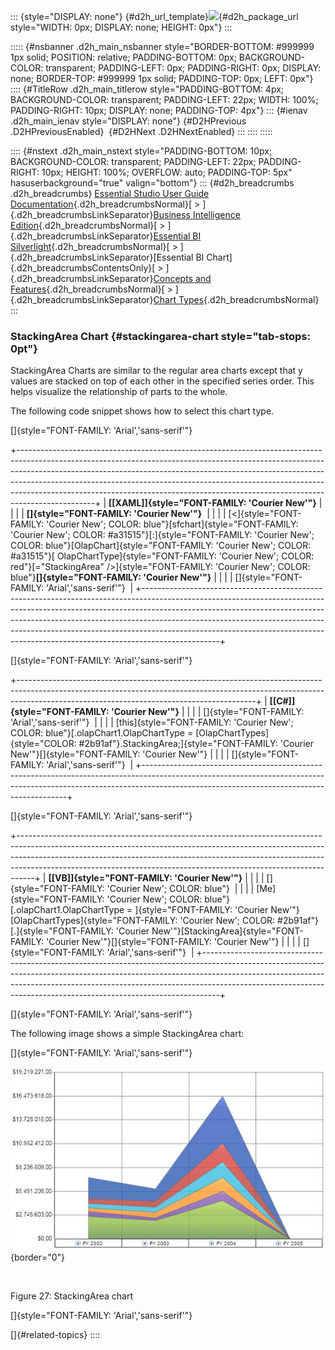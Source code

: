 ::: {style="DISPLAY: none"}
[](ms-xhelp:///?Id=d2h_url_template){#d2h_url_template}![](!package_url!){#d2h_package_url style="WIDTH: 0px; DISPLAY: none; HEIGHT: 0px"}
:::

::::: {#nsbanner .d2h_main_nsbanner style="BORDER-BOTTOM: #999999 1px solid; POSITION: relative; PADDING-BOTTOM: 0px; BACKGROUND-COLOR: transparent; PADDING-LEFT: 0px; PADDING-RIGHT: 0px; DISPLAY: none; BORDER-TOP: #999999 1px solid; PADDING-TOP: 0px; LEFT: 0px"}
:::: {#TitleRow .d2h_main_titlerow style="PADDING-BOTTOM: 4px; BACKGROUND-COLOR: transparent; PADDING-LEFT: 22px; WIDTH: 100%; PADDING-RIGHT: 10px; DISPLAY: none; PADDING-TOP: 4px"}
::: {#ienav .d2h_main_ienav style="DISPLAY: none"}
[](ms-xhelp:///?Id=96314738-5eca-4fcb-9637-c1378200c8bc){#D2HPrevious .D2HPreviousEnabled}  [](ms-xhelp:///?Id=7054bb38-aceb-4fe1-b158-cd87be7354df){#D2HNext .D2HNextEnabled}
:::
::::
:::::

:::: {#nstext .d2h_main_nstext style="PADDING-BOTTOM: 10px; BACKGROUND-COLOR: transparent; PADDING-LEFT: 22px; PADDING-RIGHT: 10px; HEIGHT: 100%; OVERFLOW: auto; PADDING-TOP: 5px" hasuserbackground="true" valign="bottom"}
::: {#d2h_breadcrumbs .d2h_breadcrumbs}
[Essential Studio User Guide Documentation](ms-xhelp:///?Id=12457748-09e3-4d74-a240-8e049cedf030){.d2h_breadcrumbsNormal}[ \> ]{.d2h_breadcrumbsLinkSeparator}[Business Intelligence Edition](ms-xhelp:///?Id=fdf33dd8-62b2-47b9-ad7b-fc50e590bca5){.d2h_breadcrumbsNormal}[ \> ]{.d2h_breadcrumbsLinkSeparator}[Essential BI Silverlight](ms-xhelp:///?Id=c006b39c-6aa2-4637-b7de-3e7b6cb3f9f9){.d2h_breadcrumbsNormal}[ \> ]{.d2h_breadcrumbsLinkSeparator}[Essential BI Chart]{.d2h_breadcrumbsContentsOnly}[ \> ]{.d2h_breadcrumbsLinkSeparator}[Concepts and Features](ms-xhelp:///?Id=372b5b83-fed0-46d4-831c-b84fe8c18abb){.d2h_breadcrumbsNormal}[ \> ]{.d2h_breadcrumbsLinkSeparator}[Chart Types](ms-xhelp:///?Id=c508d4a2-3f48-4a10-884a-63a1576cf7cd){.d2h_breadcrumbsNormal}
:::

### StackingArea Chart {#stackingarea-chart style="tab-stops: 0pt"}

StackingArea Charts are similar to the regular area charts except that y values are stacked on top of each other in the specified series order. This helps visualize the relationship of parts to the whole.

The following code snippet shows how to select this chart type.

[]{style="FONT-FAMILY: 'Arial','sans-serif'"} 

+-------------------------------------------------------------------------------------------------------------------------------------------------------------------------------------------------------------------------------------------------------------------------------------------------------------------------------------------------------------------------------------------------------------------------+
| **[\[XAML\]]{style="FONT-FAMILY: 'Courier New'"}**                                                                                                                                                                                                                                                                                                                                                                      |
|                                                                                                                                                                                                                                                                                                                                                                                                                         |
| **[]{style="FONT-FAMILY: 'Courier New'"}**                                                                                                                                                                                                                                                                                                                                                                              |
|                                                                                                                                                                                                                                                                                                                                                                                                                         |
| [\<]{style="FONT-FAMILY: 'Courier New'; COLOR: blue"}[sfchart]{style="FONT-FAMILY: 'Courier New'; COLOR: #a31515"}[:]{style="FONT-FAMILY: 'Courier New'; COLOR: blue"}[OlapChart]{style="FONT-FAMILY: 'Courier New'; COLOR: #a31515"}[ OlapChartType]{style="FONT-FAMILY: 'Courier New'; COLOR: red"}[=\"StackingArea\" /\>]{style="FONT-FAMILY: 'Courier New'; COLOR: blue"}**[]{style="FONT-FAMILY: 'Courier New'"}** |
|                                                                                                                                                                                                                                                                                                                                                                                                                         |
| []{style="FONT-FAMILY: 'Arial','sans-serif'"}                                                                                                                                                                                                                                                                                                                                                                           |
+-------------------------------------------------------------------------------------------------------------------------------------------------------------------------------------------------------------------------------------------------------------------------------------------------------------------------------------------------------------------------------------------------------------------------+

[]{style="FONT-FAMILY: 'Arial','sans-serif'"} 

+-----------------------------------------------------------------------------------------------------------------------------------------------------------------------------------------------------------------------+
| **[\[C#\]]{style="FONT-FAMILY: 'Courier New'"}**                                                                                                                                                                      |
|                                                                                                                                                                                                                       |
| []{style="FONT-FAMILY: 'Arial','sans-serif'"}                                                                                                                                                                         |
|                                                                                                                                                                                                                       |
| [this]{style="FONT-FAMILY: 'Courier New'; COLOR: blue"}[.olapChart1.OlapChartType = [OlapChartTypes]{style="COLOR: #2b91af"}.StackingArea;]{style="FONT-FAMILY: 'Courier New'"}[]{style="FONT-FAMILY: 'Courier New'"} |
|                                                                                                                                                                                                                       |
| []{style="FONT-FAMILY: 'Arial','sans-serif'"}                                                                                                                                                                         |
+-----------------------------------------------------------------------------------------------------------------------------------------------------------------------------------------------------------------------+

[]{style="FONT-FAMILY: 'Arial','sans-serif'"} 

+----------------------------------------------------------------------------------------------------------------------------------------------------------------------------------------------------------------------------------------------------------------------------------------------------------------------------+
| **[\[VB\]]{style="FONT-FAMILY: 'Courier New'"}**                                                                                                                                                                                                                                                                           |
|                                                                                                                                                                                                                                                                                                                            |
| []{style="FONT-FAMILY: 'Courier New'; COLOR: blue"}                                                                                                                                                                                                                                                                        |
|                                                                                                                                                                                                                                                                                                                            |
| [Me]{style="FONT-FAMILY: 'Courier New'; COLOR: blue"}[.olapChart1.OlapChartType = ]{style="FONT-FAMILY: 'Courier New'"}[OlapChartTypes]{style="FONT-FAMILY: 'Courier New'; COLOR: #2b91af"}[.]{style="FONT-FAMILY: 'Courier New'"}[StackingArea]{style="FONT-FAMILY: 'Courier New'"}[]{style="FONT-FAMILY: 'Courier New'"} |
|                                                                                                                                                                                                                                                                                                                            |
| []{style="FONT-FAMILY: 'Arial','sans-serif'"}                                                                                                                                                                                                                                                                              |
+----------------------------------------------------------------------------------------------------------------------------------------------------------------------------------------------------------------------------------------------------------------------------------------------------------------------------+

[]{style="FONT-FAMILY: 'Arial','sans-serif'"} 

The following image shows a simple StackingArea chart:

[]{style="FONT-FAMILY: 'Arial','sans-serif'"} 

![](ImagesExt/image53_29.jpg){border="0"}

 

Figure 27: StackingArea chart

[]{style="FONT-FAMILY: 'Arial','sans-serif'"} 

[]{#related-topics}
::::
